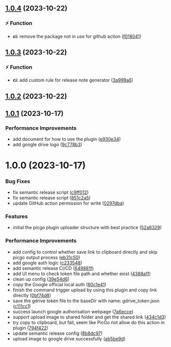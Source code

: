 ## [1.0.4](https://github.com/xinatcg/picgo-plugin-gdrive/compare/1.0.3...1.0.4) (2023-10-22)


### :zap: Function

* **ci:** remove the package not in use for github action ([f018041](https://github.com/xinatcg/picgo-plugin-gdrive/commit/f01804125818e2ddb8bd2087f1f88d5397fc9b19))

## [1.0.3](https://github.com/xinatcg/picgo-plugin-gdrive/compare/1.0.2...1.0.3) (2023-10-22)


### :zap: Function

* **ci:** add custom rule for release note generator ([3a999a6](https://github.com/xinatcg/picgo-plugin-gdrive/commit/3a999a693d2fa9fd7b86b06723eb1a47a31b046a))

## [1.0.2](https://github.com/xinatcg/picgo-plugin-gdrive/compare/1.0.1...1.0.2) (2023-10-22)

## [1.0.1](https://github.com/xinatcg/picgo-plugin-gdrive/compare/1.0.0...1.0.1) (2023-10-17)


### Performance Improvements

* add document for how to use the plugin ([e930e34](https://github.com/xinatcg/picgo-plugin-gdrive/commit/e930e345ec812a834cddb49d93f3f6306346b658))
* add google drive logo ([9c778b3](https://github.com/xinatcg/picgo-plugin-gdrive/commit/9c778b3fc430b14b9bd21576db089d6640ccfa51))

# 1.0.0 (2023-10-17)


### Bug Fixes

* fix semantic release script ([c9ff012](https://github.com/xinatcg/picgo-plugin-gdrive/commit/c9ff0128d8d333526ddaa51102973674ae055bbc))
* fix semantic release script ([851c2a5](https://github.com/xinatcg/picgo-plugin-gdrive/commit/851c2a541d29ee11a8989516d06dab985055bc63))
* update GitHub action permission for write ([0297dba](https://github.com/xinatcg/picgo-plugin-gdrive/commit/0297dba2525876bb88d102c4fb1a9e59b602cc26))


### Features

* initial the picgo plugin uploader structure with best practice ([52a6329](https://github.com/xinatcg/picgo-plugin-gdrive/commit/52a632999a277b07d2c22c623ba589269c0d8baf))


### Performance Improvements

* add config to control whether save link to clipboard directly and skip picgo output process ([eb31c50](https://github.com/xinatcg/picgo-plugin-gdrive/commit/eb31c502770b19e22e129447725169c5a521496c))
* add google auth logic ([c233548](https://github.com/xinatcg/picgo-plugin-gdrive/commit/c2335488373739c3651318552c4b8ec76bb62067))
* add semantic release CI/CD ([649881f](https://github.com/xinatcg/picgo-plugin-gdrive/commit/649881f9d3741b6f0e7d99428953652305c5fb0e))
* add UI menu to check token file path and whether exist ([4388a1f](https://github.com/xinatcg/picgo-plugin-gdrive/commit/4388a1f0069d7b3f6a8cb5a484ec6798afef5099))
* clean up config ([39e54d6](https://github.com/xinatcg/picgo-plugin-gdrive/commit/39e54d6e4521f23eb17ec50c9c64a0a66a01fb70))
* copy the Google official local auth ([60c1e41](https://github.com/xinatcg/picgo-plugin-gdrive/commit/60c1e4177f1be0da49e9bd193360b4e94637c110))
* finish the command trigger upload by using this plugin and copy link directly ([0bf74d8](https://github.com/xinatcg/picgo-plugin-gdrive/commit/0bf74d8bc047a89983314c815e1a6d8620875500))
* save the gdrive token file to the baseDir with name: gdrive_token.json ([c111cc1](https://github.com/xinatcg/picgo-plugin-gdrive/commit/c111cc1900194ed28e7fa6b9660bdc41d7da387d))
* success launch google authorisation webpage ([7a6ecce](https://github.com/xinatcg/picgo-plugin-gdrive/commit/7a6ecceff1562b43c95c6024c6bd7f0970722764))
* support upload image to shared folder and get the shared link ([434c1d3](https://github.com/xinatcg/picgo-plugin-gdrive/commit/434c1d39e4b6145cadb40fe93deb61eb46353f17))
* try copy to clipboard, but fail, seem like PicGo not allow do this action in plugin ([794f422](https://github.com/xinatcg/picgo-plugin-gdrive/commit/794f4221ef76f35a250ffc0385d4c9f36f4b25af))
* update semantic release config ([8b8dc97](https://github.com/xinatcg/picgo-plugin-gdrive/commit/8b8dc971879976a0fee5ee217bfe9301e8c9465c))
* upload image to google drive successfully ([ab5be9d](https://github.com/xinatcg/picgo-plugin-gdrive/commit/ab5be9d72c00ff18d3e3bbde86c197875cdf26b5))
